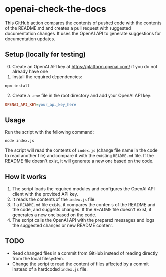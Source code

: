 # openai-check-the-docs

This GitHub action compares the contents of pushed code with the contents of the README.md and creates a pull request with suggested documentation changes. It uses the OpenAI API to generate suggestions for documentation updates.

## Setup (locally for testing)
0. Create an OpenAI API key at https://platform.openai.com/ if you do not already have one
1. Install the required dependencies:

```bash
npm install
```

2. Create a `.env` file in the root directory and add your OpenAI API key:

```ini
OPENAI_API_KEY=your_api_key_here
```

## Usage

Run the script with the following command:

```bash
node index.js
```

The script will read the contents of `index.js` (change file name in the code to read another file) and compare it with the existing `README.md` file. If the README file doesn't exist, it will generate a new one based on the code.

## How it works

1. The script loads the required modules and configures the OpenAI API client with the provided API key.
2. It reads the contents of the `index.js` file.
3. If a `README.md` file exists, it compares the contents of the README and the code, and suggests changes. If the README file doesn't exist, it generates a new one based on the code.
4. The script calls the OpenAI API with the prepared messages and logs the suggested changes or new README content.

## TODO

- Read changed files in a commit from GitHub instead of reading directly from the local filesystem.
- Change the script to read the content of files affected by a commit instead of a hardcoded `index.js` file.